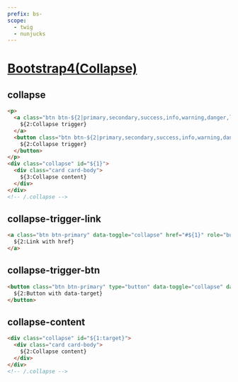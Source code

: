 ```yaml
---
prefix: bs-
scope: 
  - twig
  - nunjucks
---
```

[Bootstrap4(Collapse)](https://getbootstrap.com/docs/4.6/components/collapse/)
=====================

collapse
---------------------

```html
<p>
  <a class="btn btn-${2|primary,secondary,success,info,warning,danger,light,dark,link|}" data-toggle="collapse" href="#${1:target}" role="button" aria-expanded="false" aria-controls="${1}">
    ${2:Collapse trigger}
  </a>
  <button class="btn btn-${2|primary,secondary,success,info,warning,danger,light,dark,link|}" type="button" data-toggle="collapse" data-target="#${1}" aria-expanded="false" aria-controls="${1}">
    ${2:Collapse trigger}
  </button>
</p>
<div class="collapse" id="${1}">
  <div class="card card-body">
    ${3:Collapse content}
  </div>
</div>
<!-- /.collapse -->
```

collapse-trigger-link
---------------------

```html
<a class="btn btn-primary" data-toggle="collapse" href="#${1}" role="button" aria-expanded="false" aria-controls="${1:target}">
  ${2:Link with href}
</a>
```

collapse-trigger-btn
---------------------

```html
<button class="btn btn-primary" type="button" data-toggle="collapse" data-target="#${1}" aria-expanded="false" aria-controls="${1:target}">
  ${2:Button with data-target}
</button>
```

collapse-content
---------------------

```html
<div class="collapse" id="${1:target}">
  <div class="card card-body">
    ${2:Collapse content}
  </div>
</div>
<!-- /.collapse -->
```
